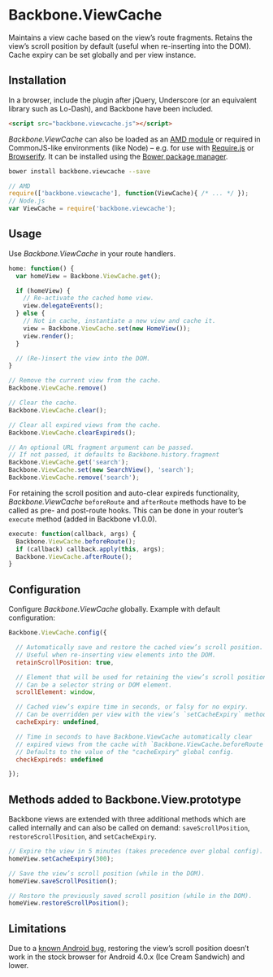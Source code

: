 # Backbone.ViewCache

Maintains a view cache based on the view’s route fragments. Retains the view’s scroll position by default (useful when re-inserting into the DOM). Cache expiry can be set globally and per view instance.

## Installation

In a browser, include the plugin after jQuery, Underscore (or an equivalent library such as Lo-Dash), and Backbone have been included.

``` html
<script src="backbone.viewcache.js"></script>
```

*Backbone.ViewCache* can also be loaded as an [AMD module][amd] or required in CommonJS-like environments (like Node) – e.g. for use with [Require.js][requirejs] or [Browserify][browserify]. It can be installed using the [Bower package manager][bower].

``` bash
bower install backbone.viewcache --save
```

``` javascript
// AMD
require(['backbone.viewcache'], function(ViewCache){ /* ... */ });
// Node.js
var ViewCache = require('backbone.viewcache');
```

## Usage

Use *Backbone.ViewCache* in your route handlers.

```javascript
home: function() {
  var homeView = Backbone.ViewCache.get();

  if (homeView) {
    // Re-activate the cached home view.
    view.delegateEvents();
  } else {
    // Not in cache, instantiate a new view and cache it.
    view = Backbone.ViewCache.set(new HomeView());
    view.render();
  }

  // (Re-)insert the view into the DOM.
}
```

```javascript
// Remove the current view from the cache.
Backbone.ViewCache.remove()

// Clear the cache.
Backbone.ViewCache.clear();

// Clear all expired views from the cache.
Backbone.ViewCache.clearExpireds();

// An optional URL fragment argument can be passed.
// If not passed, it defaults to Backbone.history.fragment
Backbone.ViewCache.get('search');
Backbone.ViewCache.set(new SearchView(), 'search');
Backbone.ViewCache.remove('search');
```

For retaining the scroll position and auto-clear expireds functionality, *Backbone.ViewCache* `beforeRoute` and `afterRoute` methods have to be called as pre- and post-route hooks. This can be done in your router’s `execute` method (added in Backbone v1.0.0).

```javascript
execute: function(callback, args) {
  Backbone.ViewCache.beforeRoute();
  if (callback) callback.apply(this, args);
  Backbone.ViewCache.afterRoute();
}
```

## Configuration

Configure *Backbone.ViewCache* globally. Example with default configuration:

```javascript
Backbone.ViewCache.config({

  // Automatically save and restore the cached view’s scroll position.
  // Useful when re-inserting view elements into the DOM.
  retainScrollPosition: true,

  // Element that will be used for retaining the view’s scroll position.
  // Can be a selector string or DOM element.
  scrollElement: window,

  // Cached view’s expire time in seconds, or falsy for no expiry.
  // Can be overridden per view with the view’s `setCacheExpiry` method.
  cacheExpiry: undefined,

  // Time in seconds to have Backbone.ViewCache automatically clear
  // expired views from the cache with `Backbone.ViewCache.beforeRoute`.
  // Defaults to the value of the "cacheExpiry" global config.
  checkExpireds: undefined

});
```

## Methods added to Backbone.View.prototype

Backbone views are extended with three additional methods which are called internally and can also be called on demand: `saveScrollPosition`, `restoreScrollPosition`, and `setCacheExpiry`.

```javascript
// Expire the view in 5 minutes (takes precedence over global config).
homeView.setCacheExpiry(300);

// Save the view’s scroll position (while in the DOM).
homeView.saveScrollPosition();

// Restore the previously saved scroll position (while in the DOM).
homeView.restoreScrollPosition();
```

## Limitations

Due to a [known Android bug][android], restoring the view’s scroll position doesn’t work in the stock browser for Android 4.0.x (Ice Cream Sandwich) and lower.

[amd]: https://github.com/amdjs/amdjs-api/wiki/AMD
[requirejs]: http://requirejs.org/
[browserify]: http://browserify.org/
[bower]: http://bower.io/
[android]: https://code.google.com/p/android/issues/detail?id=19625
